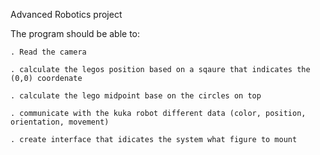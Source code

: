 Advanced Robotics project

The program should be able to:

    . Read the camera
  
    . calculate the legos position based on a sqaure that indicates the (0,0) coordenate
  
    . calculate the lego midpoint base on the circles on top
  
    . communicate with the kuka robot different data (color, position, orientation, movement)
  
    . create interface that idicates the system what figure to mount 
  

